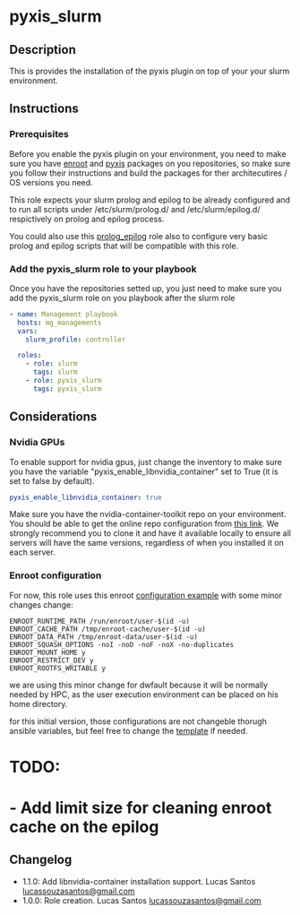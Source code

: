 # pyxis_slurm


## Description

This is provides the installation of the pyxis plugin on top of your your slurm environment.

## Instructions

### Prerequisites

Before you enable the pyxis plugin on your environment, you need to make sure you have [enroot](https://github.com/NVIDIA/enroot) and [pyxis](https://github.com/NVIDIA/pyxis) packages on you repositories, so make sure you follow their instructions and build the packages for ther architecutires / OS versions you need.

This role expects your slurm prolog and epilog to be already configured and to run all scripts under /etc/slurm/prolog.d/ and /etc/slurm/epilog.d/ respictively on prolog and epilog process.

You could also use this [prolog_epilog](https://github.com/santos-lucas/bluebanquise-lss-custom/tree/main/roles/prolog_epilog) role also to configure very basic prolog and epilog scripts that will be compatible with this role.

### Add the pyxis_slurm role to your playbook

Once you have the repositories setted up, you just need to make sure you add the pyxis_slurm role on you playbook after the slurm role

```yaml
- name: Management playbook 
  hosts: mg_managements
  vars:
    slurm_profile: controller

  roles:
    - role: slurm
      tags: slurm
    - role: pyxis_slurm
      tags: pyxis_slurm
```

## Considerations

### Nvidia GPUs

To enable support for nvidia gpus, just change the inventory to make sure you have the variable "pyxis_enable_libnvidia_container" set to True (it is set to false by default).

```yaml
pyxis_enable_libnvidia_container: true
```

Make sure you have the nvidia-container-toolkit repo on your environment. You should be able to get the online repo configuration from [this link](https://nvidia.github.io/libnvidia-container/stable/rpm/nvidia-container-toolkit.repo). We strongly recommend you to clone it and have it available locally to ensure all servers will have the same versions, regardless of when you installed it on each server.

### Enroot configuration

For now, this role uses this enroot [configuration example](https://github.com/NVIDIA/pyxis/wiki/Setup#enroot-configuration-example) with some minor changes change:

```
ENROOT_RUNTIME_PATH /run/enroot/user-$(id -u)
ENROOT_CACHE_PATH /tmp/enroot-cache/user-$(id -u)
ENROOT_DATA_PATH /tmp/enroot-data/user-$(id -u)
ENROOT_SQUASH_OPTIONS -noI -noD -noF -noX -no-duplicates
ENROOT_MOUNT_HOME y 
ENROOT_RESTRICT_DEV y
ENROOT_ROOTFS_WRITABLE y
```

we are using this minor change for dwfault because it will be normally needed by HPC, as the user execution environment can be placed on his home directory.

for this initial version, those configurations are not changeble thorugh ansible variables, but feel free to change the [template](templates/enroot.conf.j2) if needed.


# TODO:
# - Add limit size for cleaning enroot cache on the epilog  

## Changelog

* 1.1.0: Add libnvidia-container installation support. Lucas Santos <lucassouzasantos@gmail.com>
* 1.0.0: Role creation. Lucas Santos <lucassouzasantos@gmail.com>
